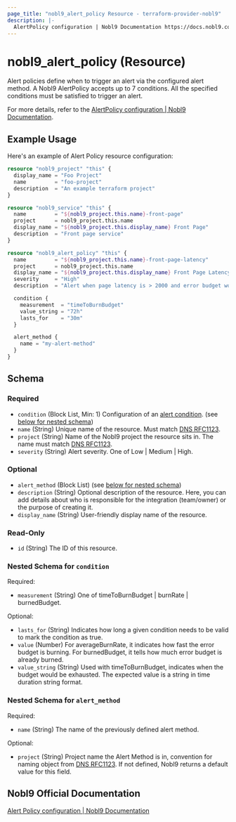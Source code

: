 ```yaml
---
page_title: "nobl9_alert_policy Resource - terraform-provider-nobl9"
description: |-
  AlertPolicy configuration | Nobl9 Documentation https://docs.nobl9.com/yaml-guide#alertpolicy
---
```


# nobl9_alert_policy (Resource)

Alert policies define when to trigger an alert via the configured alert method. A Nobl9 AlertPolicy accepts up to 7 conditions. All the specified conditions must be satisfied to trigger an alert.

For more details, refer to the [AlertPolicy configuration | Nobl9 Documentation](https://docs.nobl9.com/yaml-guide#alertpolicy).

## Example Usage

Here's an example of Alert Policy resource configuration:

```terraform
resource "nobl9_project" "this" {
  display_name = "Foo Project"
  name         = "foo-project"
  description  = "An example terraform project"
}

resource "nobl9_service" "this" {
  name         = "${nobl9_project.this.name}-front-page"
  project      = nobl9_project.this.name
  display_name = "${nobl9_project.this.display_name} Front Page"
  description  = "Front page service"
}

resource "nobl9_alert_policy" "this" {
  name         = "${nobl9_project.this.name}-front-page-latency"
  project      = nobl9_project.this.name
  display_name = "${nobl9_project.this.display_name} Front Page Latency"
  severity     = "High"
  description  = "Alert when page latency is > 2000 and error budget would be exhausted"

  condition {
    measurement  = "timeToBurnBudget"
    value_string = "72h"
    lasts_for    = "30m"
  }

  alert_method {
    name = "my-alert-method"
  }
}
```

<!-- schema generated by tfplugindocs -->
## Schema

### Required

- `condition` (Block List, Min: 1) Configuration of an [alert condition](https://docs.nobl9.com/yaml-guide/#alertpolicy). (see [below for nested schema](#nestedblock--condition))
- `name` (String) Unique name of the resource. Must match [DNS RFC1123](https://kubernetes.io/docs/concepts/overview/working-with-objects/names/#names).
- `project` (String) Name of the Nobl9 project the resource sits in. The name must match [DNS RFC1123](https://kubernetes.io/docs/concepts/overview/working-with-objects/names/#names).
- `severity` (String) Alert severity. One of Low | Medium | High.

### Optional

- `alert_method` (Block List) (see [below for nested schema](#nestedblock--alert_method))
- `description` (String) Optional description of the resource. Here, you can add details about who is responsible for the integration (team/owner) or the purpose of creating it.
- `display_name` (String) User-friendly display name of the resource.

### Read-Only

- `id` (String) The ID of this resource.

<a id="nestedblock--condition"></a>
### Nested Schema for `condition`

Required:

- `measurement` (String) One of timeToBurnBudget | burnRate | burnedBudget.

Optional:

- `lasts_for` (String) Indicates how long a given condition needs to be valid to mark the condition as true.
- `value` (Number) For averageBurnRate, it indicates how fast the error budget is burning. For burnedBudget, it tells how much error budget is already burned.
- `value_string` (String) Used with timeToBurnBudget, indicates when the budget would be exhausted. The expected value is a string in time duration string format.


<a id="nestedblock--alert_method"></a>
### Nested Schema for `alert_method`

Required:

- `name` (String) The name of the previously defined alert method.

Optional:

- `project` (String) Project name the Alert Method is in, convention for naming object from [DNS RFC1123](https://kubernetes.io/docs/concepts/overview/working-with-objects/names/#names). If not defined, Nobl9 returns a default value for this field.

## Nobl9 Official Documentation

[Alert Policy configuration | Nobl9 Documentation](https://docs.nobl9.com/yaml-guide#alertpolicy)
